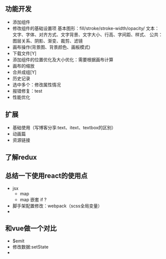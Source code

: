 ## 功能开发
*  添加组件
* 修改组件的基础设置项
  基本图形：fill/stroke/stroke-width/opacity/
  文本：文字、字体、对齐方式、文字背景、文字大小、行高、字间距、样式、
  公共：图层关系、阴影、渐变、裁剪、滤镜
* 画布操作(背景图、背景颜色、画板模式)
* 下载文件[Y]
* 添加组件的位置优化及大小优化：需要根据画布计算
* 画布的缩放
* 合并成组[Y]
* 历史记录
* 选中多个：修改属性情况
* 报错修复：test
* 性能优化




## 扩展
*  基础使用（写博客分享:text、itext、textbox的区别）
*  动画篇
*  资源链接




## 了解redux



## 总结一下使用react的使用点
* jsx
    * map
    * map 嵌套 if ?
* 脚手架配置修改：webpack（scss全局变量）
* 

## 和vue做一个对比

* $emit
* 修改数据:setState
* 


